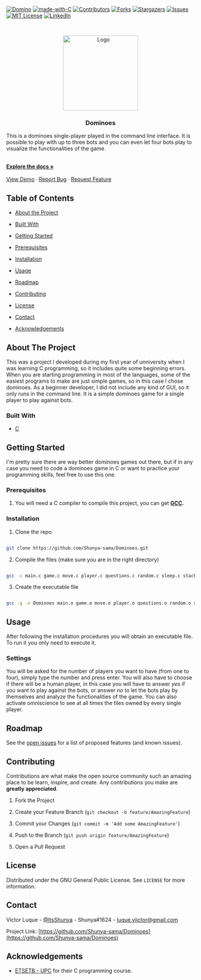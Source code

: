 <!-- PROJECT SHIELDS -->
<!--
*** I'm using markdown "reference style" links for readability.
*** Reference links are enclosed in brackets [ ] instead of parentheses ( ).
*** See the bottom of this document for the declaration of the reference variables
*** for contributors-url, forks-url, etc. This is an optional, concise syntax you may use.
*** https://www.markdownguide.org/basic-syntax/#reference-style-links
-->

[![Domino][dominoes-shield]][dominoes-url]
[![made-with-C](https://img.shields.io/badge/Made%20with-C-lightgrey)](https://www.programiz.com/c-programming)
[![Contributors][contributors-shield]][contributors-url]
[![Forks][forks-shield]][forks-url]
[![Stargazers][stars-shield]][stars-url]
[![Issues][issues-shield]][issues-url]
[![MIT License][license-shield]][license-url]
[![LinkedIn][linkedin-shield]][linkedin-url]

<!-- PROJECT LOGO -->
<br />
<p align="center">
<a  href="https://github.com/Shunya-sama/Dominoes">
<img  src="https://i.ibb.co/yN2n338/Png-Item-135278.png"  alt="Logo"  width="200"  height="200">
</a>

<h3 align="center">Dominoes</h3>

<p align="center">

This is a dominoes single-player played in the command line interface. It is possible to play with up to three bots and you can even let four bots play to visualize the functionalities of the game.

<br />
<a  href="https://github.com/Shunya-sama/Dominoes"><strong>Explore the docs »</strong></a>
<br />
<br />
<a  href="https://github.com/Shunya-sama/Dominoes">View Demo</a>
·
<a  href="https://github.com/Shunya-sama/Dominoes/issues">Report Bug</a>
·
<a  href="https://github.com/Shunya-sama/Dominoes/issues">Request Feature</a>

</p>

</p>

<!-- TABLE OF CONTENTS -->

## Table of Contents

- [About the Project](#about-the-project)

- [Built With](#built-with)

- [Getting Started](#getting-started)

- [Prerequisites](#prerequisites)

- [Installation](#installation)

- [Usage](#usage)

- [Roadmap](#roadmap)

- [Contributing](#contributing)

- [License](#license)

- [Contact](#contact)

- [Acknowledgements](#acknowledgements)

<!-- ABOUT THE PROJECT -->

## About The Project

This was a project I developed during my first year of unniversity when I was learning C programming, so it includes quite some beginning errors. When you are starting programming in most of the languages, some of the easiest programs to make are just simple games, so in this case I chose dominoes. As a beginner developer, I did not include any kind of GUI, so it only runs in the command line. It is a simple dominoes game for a single player to play against bots.

### Built With

- [C](https://www.programiz.com/c-programming)

<!-- GETTING STARTED -->

## Getting Started

I'm pretty sure there are way better dominoes games out there, but if in any case you need to code a dominoes game in C or want to practice your programming skills, feel free to use this one.

### Prerequisites

1. You will need a C compiler to compile this project, you can get **[GCC](https://gcc.gnu.org/).**

### Installation

1. Clone the repo

```sh

git clone https://github.com/Shunya-sama/Dominoes.git

```

2. Compile the files (make sure you are in the right directory)

```sh

gcc -c main.c game.c move.c player.c questions.c random.c sleep.c stack.c table.c tile.c

```

3. Create the executable file

```sh

gcc -g -o Dominoes main.o game.o move.o player.o questions.o random.o sleep.o stack.o table.o tile.o

```

<!-- USAGE EXAMPLES -->

## Usage

After following the installation procedures you will obtain an executable file. To run it you only need to execute it.

### Settings

You will be asked for the number of players you want to have (from one to four), simply type the number and press enter. You will also have to choose if there will be a human player, in this case you will have to answer _yes_ if you want to play against the bots, or answer _no_ to let the bots play by themselves and analyze the functionalities of the game. You can also activate omniscience to see at all times the tiles owned by every single player.

<!-- ROADMAP -->

## Roadmap

See the [open issues](https://github.com/Shunya-sama/Dominoes/issues) for a list of proposed features (and known issues).

<!-- CONTRIBUTING -->

## Contributing

Contributions are what make the open source community such an amazing place to be learn, inspire, and create. Any contributions you make are **greatly appreciated**.

1. Fork the Project

2. Create your Feature Branch (`git checkout -b feature/AmazingFeature`)

3. Commit your Changes (`git commit -m 'Add some AmazingFeature'`)

4. Push to the Branch (`git push origin feature/AmazingFeature`)

5. Open a Pull Request

<!-- LICENSE -->

## License

Distributed under the GNU General Public License. See `LICENSE` for more information.

<!-- CONTACT -->

## Contact

Victor Luque - [@ItsShunya](https://twitter.com/ItsShunya) - Shunya#1624 - luque.viictor@gmail.com

Project Link: [https://github.com/Shunya-sama/Dominoes](https://github.com/Shunya-sama/Dominoes)

<!-- ACKNOWLEDGEMENTS -->

## Acknowledgements

- [ETSETB - UPC](https://telecos.upc.edu/es) for their C programming course.

<!-- MARKDOWN LINKS & IMAGES -->

<!-- https://www.markdownguide.org/basic-syntax/#reference-style-links -->

[dominoes-shield]: https://img.shields.io/badge/dominoes-v0.1.0-blue
[dominoes-url]: https://github.com/Shunya-sama/Dominoes
[contributors-shield]: https://img.shields.io/github/contributors/Shunya-sama/Shuwy.svg
[contributors-url]: https://github.com/Shunya-sama/Shuwy/graphs/contributors
[forks-shield]: https://img.shields.io/github/forks/Shunya-sama/Shuwy.svg
[forks-url]: https://github.com/Shunya-sama/Shuwy/network/members
[stars-shield]: https://img.shields.io/github/stars/Shunya-sama/Shuwy.svg
[stars-url]: https://github.com/Shunya-sama/Shuwy/stargazers
[issues-shield]: https://img.shields.io/github/issues/Shunya-sama/Shuwy.svg
[issues-url]: https://github.com/Shunya-sama/Shuwy/issues
[license-shield]: https://img.shields.io/badge/License-GPLv3-blue.svg
[license-url]: https://github.com/Shunya-sama/Shuwy/blob/dev/COPYING
[linkedin-shield]: https://img.shields.io/badge/-LinkedIn-black.svg?logo=linkedin&colorB=555
[linkedin-url]: https://www.linkedin.com/in/victor-luque-martínez-51277b193
[product-screenshot]: images/screenshot.png
